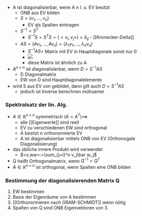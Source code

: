 + A ist diagonalisierbar, wenn A n l. u. EV besitzt
	+ ONB aus EV bilden
	+ $S=(v_1,...,v_n)$
		+ EV als Spalten eintragen
	+ $S^{-1}=S^T$
		+ $S^{-1}S=S^TS=(<v_i,v_j>)=δ_{ij}$ - [[Kronecker-Delta]]
	+ $AS=(Av_1,...,Av_n) = (λ_1v_1,...,λ_nv_n)$
		+ $S^{-1}AS=$ Matrix mit EV in Hauptdiagonale sonst nur 0
		+ ![](Pasted%20image%2020220105150102.png)
		+ diese Matrix ist ähnlich zu A
+ $A^{n×n}$ ist diagonalisierbar, wenn $D=S^{-1}AS$
	+ D Diagonalmatrix
	+ EW von D sind Hauptdiagonalelemente
+ wird S aus EV von gebildet, dann gilt auch $D=S^{-1}AS$
	+ jedoch ist Inverse berechnen mühsamer

### Spektralsatz  der lin. Alg.
 + $A∈ℝ^{n×n}$ symmetrisch $(A=A^T)$==>
	 + alle [[Eigenwerte]] sind reell
	 + EV zu verschiedenen EW sind orthogonal
	 + A besitzt n orthonormierte EV
	 + A ist diagonalisierbar mittels ONB von EV (Orthonogale Diagonalisierung)
 + das übliche innere Produkt wird verwendet
	 + $<v,ww>:=\sum_{j=i}^n v_j\bar w_j$
 + Q heißt Orthogonalmatrix, wenn $Q^{-1}=Q^T$
 + $A∈ℝ^{n×n}$  ist orthogonal, wenn Spalten eine ONB bilden

### Bestimmung der diagonalisierenden Matrix Q
1. EW bestimmen
2. Basis der Eigenräume von A bestimmen
3. [[Orthonormieren nach GRAM-SCHMIDT]] wenn nötig
4. Spalten von Q sind ONB Eigenvektoren von 3.

